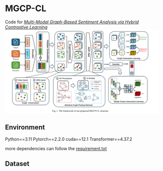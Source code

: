 # MGCP-CL
Code for *[Multi-Modal Graph-Based Sentiment Analysis via Hybrid Contrastive Learning](https://ieeexplore.ieee.org/abstract/document/10729439)*
![model](./pipeline-img/MGCP-CL.png)

## Environment
Python==3.11
Pytorch==2.2.0
cuda==12.1
Transformer==4.37.2

more dependencies can follow the [requirement.txt](./pipeline-img/MGCP-CL.png)

## Dataset
